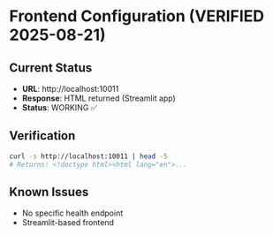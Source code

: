 # Frontend Configuration (VERIFIED 2025-08-21)

## Current Status
- **URL**: http://localhost:10011
- **Response**: HTML returned (Streamlit app)
- **Status**: WORKING ✅

## Verification
```bash
curl -s http://localhost:10011 | head -5
# Returns: <!doctype html><html lang="en">...
```

## Known Issues
- No specific health endpoint
- Streamlit-based frontend